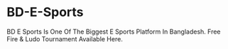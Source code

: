 # BD-E-Sports
BD E Sports Is One Of The Biggest E Sports Platform In Bangladesh. Free Fire &amp; Ludo Tournament Available Here.
